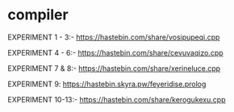 # compiler

EXPERIMENT 1 - 3:- https://hastebin.com/share/vosipupeqi.cpp

EXPERIMENT 4 - 6:- https://hastebin.com/share/cevuvaqizo.cpp

EXPERIMENT 7 & 8:- https://hastebin.com/share/xerineluce.cpp

EXPERIMENT 9: https://hastebin.skyra.pw/feyeridise.prolog

EXPERIMENT 10-13:- https://hastebin.com/share/kerogukexu.cpp

